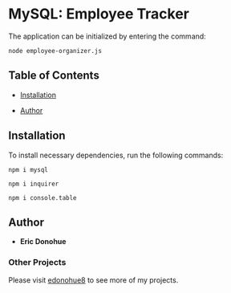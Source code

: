 # MySQL: Employee Tracker

The application can be initialized by entering the command:

```
node employee-organizer.js
```

## Table of Contents

* [Installation](#installation)

* [Author](#author)

## Installation

To install necessary dependencies, run the following commands:

```
npm i mysql
```

```
npm i inquirer
```

```
npm i console.table
```

## Author

* **Eric Donohue**

### Other Projects

Please visit [edonohue8](https://github.com/edonohue8/) to see more of my projects.
